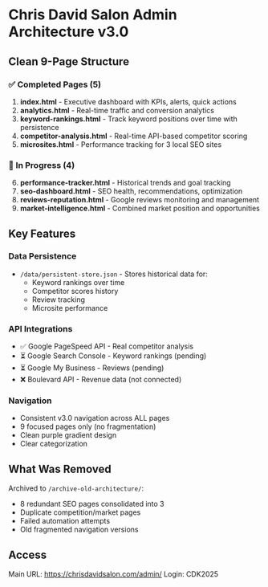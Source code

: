 # Chris David Salon Admin Architecture v3.0

## Clean 9-Page Structure

### ✅ Completed Pages (5)
1. **index.html** - Executive dashboard with KPIs, alerts, quick actions
2. **analytics.html** - Real-time traffic and conversion analytics  
3. **keyword-rankings.html** - Track keyword positions over time with persistence
4. **competitor-analysis.html** - Real-time API-based competitor scoring
5. **microsites.html** - Performance tracking for 3 local SEO sites

### 🚧 In Progress (4)
6. **performance-tracker.html** - Historical trends and goal tracking
7. **seo-dashboard.html** - SEO health, recommendations, optimization
8. **reviews-reputation.html** - Google reviews monitoring and management
9. **market-intelligence.html** - Combined market position and opportunities

## Key Features

### Data Persistence
- `/data/persistent-store.json` - Stores historical data for:
  - Keyword rankings over time
  - Competitor scores history
  - Review tracking
  - Microsite performance

### API Integrations
- ✅ Google PageSpeed API - Real competitor analysis
- ⏳ Google Search Console - Keyword rankings (pending)
- ⏳ Google My Business - Reviews (pending)
- ❌ Boulevard API - Revenue data (not connected)

### Navigation
- Consistent v3.0 navigation across ALL pages
- 9 focused pages only (no fragmentation)
- Clean purple gradient design
- Clear categorization

## What Was Removed
Archived to `/archive-old-architecture/`:
- 8 redundant SEO pages consolidated into 3
- Duplicate competition/market pages
- Failed automation attempts
- Old fragmented navigation versions

## Access
Main URL: https://chrisdavidsalon.com/admin/
Login: CDK2025